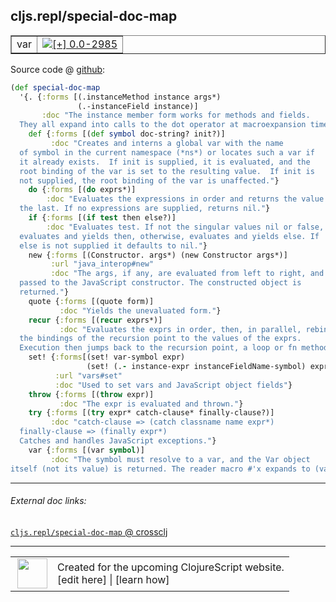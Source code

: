 ## cljs.repl/special-doc-map



 <table border="1">
<tr>
<td>var</td>
<td><a href="https://github.com/cljsinfo/cljs-api-docs/tree/0.0-2985"><img valign="middle" alt="[+] 0.0-2985" title="Added in 0.0-2985" src="https://img.shields.io/badge/+-0.0--2985-lightgrey.svg"></a> </td>
</tr>
</table>









Source code @ [github](https://github.com/clojure/clojurescript/blob/r3178/src/clj/cljs/repl.clj#L926-L967):

```clj
(def special-doc-map
  '{. {:forms [(.instanceMethod instance args*)
               (.-instanceField instance)]
       :doc "The instance member form works for methods and fields.
  They all expand into calls to the dot operator at macroexpansion time."}
    def {:forms [(def symbol doc-string? init?)]
         :doc "Creates and interns a global var with the name
  of symbol in the current namespace (*ns*) or locates such a var if
  it already exists.  If init is supplied, it is evaluated, and the
  root binding of the var is set to the resulting value.  If init is
  not supplied, the root binding of the var is unaffected."}
    do {:forms [(do exprs*)]
        :doc "Evaluates the expressions in order and returns the value of
  the last. If no expressions are supplied, returns nil."}
    if {:forms [(if test then else?)]
        :doc "Evaluates test. If not the singular values nil or false,
  evaluates and yields then, otherwise, evaluates and yields else. If
  else is not supplied it defaults to nil."}
    new {:forms [(Constructor. args*) (new Constructor args*)]
         :url "java_interop#new"
         :doc "The args, if any, are evaluated from left to right, and
  passed to the JavaScript constructor. The constructed object is
  returned."}
    quote {:forms [(quote form)]
           :doc "Yields the unevaluated form."}
    recur {:forms [(recur exprs*)]
           :doc "Evaluates the exprs in order, then, in parallel, rebinds
  the bindings of the recursion point to the values of the exprs.
  Execution then jumps back to the recursion point, a loop or fn method."}
    set! {:forms[(set! var-symbol expr)
                 (set! (.- instance-expr instanceFieldName-symbol) expr)]
          :url "vars#set"
          :doc "Used to set vars and JavaScript object fields"}
    throw {:forms [(throw expr)]
           :doc "The expr is evaluated and thrown."}
    try {:forms [(try expr* catch-clause* finally-clause?)]
         :doc "catch-clause => (catch classname name expr*)
  finally-clause => (finally expr*)
  Catches and handles JavaScript exceptions."}
    var {:forms [(var symbol)]
         :doc "The symbol must resolve to a var, and the Var object
itself (not its value) is returned. The reader macro #'x expands to (var x)."}})
```

<!--
Repo - tag - source tree - lines:

 <pre>
clojurescript @ r3178
└── src
    └── clj
        └── cljs
            └── <ins>[repl.clj:926-967](https://github.com/clojure/clojurescript/blob/r3178/src/clj/cljs/repl.clj#L926-L967)</ins>
</pre>

-->

---



###### External doc links:

[`cljs.repl/special-doc-map` @ crossclj](http://crossclj.info/fun/cljs.repl/special-doc-map.html)<br>

---

 <table>
<tr><td>
<img valign="middle" align="right" width="48px" src="http://i.imgur.com/Hi20huC.png">
</td><td>
Created for the upcoming ClojureScript website.<br>
[edit here] | [learn how]
</td></tr></table>

[edit here]:https://github.com/cljsinfo/cljs-api-docs/blob/master/cljsdoc/cljs.repl_special-doc-map.cljsdoc
[learn how]:https://github.com/cljsinfo/cljs-api-docs/wiki/cljsdoc-files

<!--

This information was too distracting to show to readers, but I'll leave it
commented here since it is helpful to:

- pretty-print the data used to generate this document
- and show how to retrieve that data



The API data for this symbol:

```clj
{:ns "cljs.repl",
 :name "special-doc-map",
 :type "var",
 :source {:code "(def special-doc-map\n  '{. {:forms [(.instanceMethod instance args*)\n               (.-instanceField instance)]\n       :doc \"The instance member form works for methods and fields.\n  They all expand into calls to the dot operator at macroexpansion time.\"}\n    def {:forms [(def symbol doc-string? init?)]\n         :doc \"Creates and interns a global var with the name\n  of symbol in the current namespace (*ns*) or locates such a var if\n  it already exists.  If init is supplied, it is evaluated, and the\n  root binding of the var is set to the resulting value.  If init is\n  not supplied, the root binding of the var is unaffected.\"}\n    do {:forms [(do exprs*)]\n        :doc \"Evaluates the expressions in order and returns the value of\n  the last. If no expressions are supplied, returns nil.\"}\n    if {:forms [(if test then else?)]\n        :doc \"Evaluates test. If not the singular values nil or false,\n  evaluates and yields then, otherwise, evaluates and yields else. If\n  else is not supplied it defaults to nil.\"}\n    new {:forms [(Constructor. args*) (new Constructor args*)]\n         :url \"java_interop#new\"\n         :doc \"The args, if any, are evaluated from left to right, and\n  passed to the JavaScript constructor. The constructed object is\n  returned.\"}\n    quote {:forms [(quote form)]\n           :doc \"Yields the unevaluated form.\"}\n    recur {:forms [(recur exprs*)]\n           :doc \"Evaluates the exprs in order, then, in parallel, rebinds\n  the bindings of the recursion point to the values of the exprs.\n  Execution then jumps back to the recursion point, a loop or fn method.\"}\n    set! {:forms[(set! var-symbol expr)\n                 (set! (.- instance-expr instanceFieldName-symbol) expr)]\n          :url \"vars#set\"\n          :doc \"Used to set vars and JavaScript object fields\"}\n    throw {:forms [(throw expr)]\n           :doc \"The expr is evaluated and thrown.\"}\n    try {:forms [(try expr* catch-clause* finally-clause?)]\n         :doc \"catch-clause => (catch classname name expr*)\n  finally-clause => (finally expr*)\n  Catches and handles JavaScript exceptions.\"}\n    var {:forms [(var symbol)]\n         :doc \"The symbol must resolve to a var, and the Var object\nitself (not its value) is returned. The reader macro #'x expands to (var x).\"}})",
          :title "Source code",
          :repo "clojurescript",
          :tag "r3178",
          :filename "src/clj/cljs/repl.clj",
          :lines [926 967]},
 :full-name "cljs.repl/special-doc-map",
 :full-name-encode "cljs.repl_special-doc-map",
 :history [["+" "0.0-2985"]]}

```

Retrieve the API data for this symbol:

```clj
;; from Clojure REPL
(require '[clojure.edn :as edn])
(-> (slurp "https://raw.githubusercontent.com/cljsinfo/cljs-api-docs/catalog/cljs-api.edn")
    (edn/read-string)
    (get-in [:symbols "cljs.repl/special-doc-map"]))
```

-->
